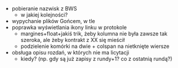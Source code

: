  * pobieranie nazwisk z BWS
   - w jakiej kolejności?
 * wypychanie plików Gońcem, w tle
 * poprawka wyświetlania ikony linku w protokole
   - margines+float+jakiś trik, żeby kolumna nie była zawsze tak szeroka, ale żeby kontrakt z XX się mieścił
   - podzielenie komórki na dwie + colspan na nietknięte wiersze
 * obsługa opisu rozdań, w których nie ma licytacji
   - kiedy? (np. gdy są już zapisy z rundy+1? co z ostatnią rundą?)
